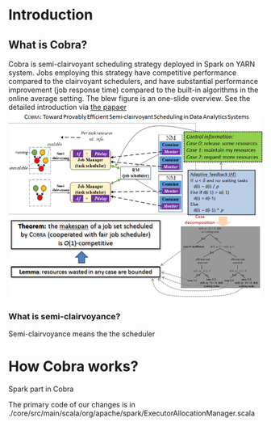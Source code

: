 Introduction
===
What is Cobra?
---
Cobra is semi-clairvoyant scheduling strategy deployed in Spark on YARN system. Jobs employing this strategy have competitive performance compared to the clairvoyant schedulers, and have substantial performance improvement (job response time) compared to the built-in algorithms in the online average setting. 
The blew figure is an one-slide overview. See the detailed introduction via [the papaer](https://github.com/DislabNJU/Spark/blob/branch-2.0/INFOCOM%20final%20version.pdf)
![Architecture](https://github.com/DislabNJU/Spark/blob/branch-2.0/oneslide.png)

### What is semi-clairvoyance?
Semi-clairvoyance means the the scheduler

How Cobra works?
===
Spark part in Cobra

The primary code of our changes is in ./core/src/main/scala/org/apache/spark/ExecutorAllocationManager.scala 

